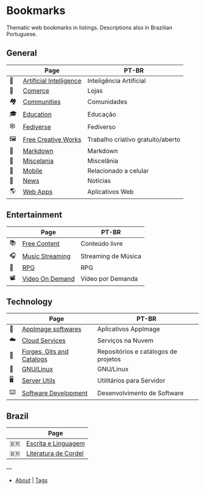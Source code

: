 # Bookmarks

Thematic web bookmarks in listings. Descriptions also in Brazilian Portuguese.

## General

|     | Page                                           | PT-BR                             |
| --- | ---------------------------------------------- | --------------------------------- |
| 🤖  | [Artificial Intelligence](pages/ai.md)         | Inteligência Artificial           |
| 🛒  | [Comerce](pages/com/md)                        | Lojas                             |
| 🏘  | [Communities](pages/groups.md)                 | Comunidades                       |
| 🎓  | [Education](pages/edu.md)                      | Educação                          |
| 🕸  | [Fediverse](pages/fediverse.md)                | Fediverso                         |
| 🖼  | [Free Creative Works](pages/free-creations.md) | Trabalho criativo gratuito/aberto |
| 📝  | [Markdown](pages/markdown.md)                  | Markdown                          |
| 🧺  | [Miscelania](pages/misc.md)                    | Miscelânia                        |
| 📱  | [Mobile](pages/mobile.md)                      | Relacionado a celular             |
| 📰  | [News](pages/news.md)                          | Notícias                          |
| 🌎  | [Web Apps](pages/webapps.md)                   | Aplicativos Web                   |

## Entertainment

|     | Page                                  | PT-BR               |
| --- | ------------------------------------- | ------------------- |
| 📚  | [Free Content](pages/free-content.md) | Conteúdo livre      |
| 🎧  | [Music Streaming](pages/music.md)     | Streaming de Música |
| 🎲  | [RPG](pages/rpg.md)                   | RPG                 |
| 📽  | [Video On Demand](pages/vod.md)       | Vídeo por Demanda   |

## Technology

|     | Page                                          | PT-BR                                |
| --- | --------------------------------------------- | ------------------------------------ |
| 📀  | [AppImage softwares](pages/appimage.md)       | Aplicativos AppImage                 |
| ☁️  | [Cloud Services](pages/cloud.md)              | Serviços na Nuvem                    |
| 🔭  | [Forges, Gits and Catalogs](pages/code-yp.md) | Repositórios e catálogos de projetos |
| 🐧  | [GNU/Linux](pages/gnulinux.md)                | GNU/Linux                            |
| 🖥  | [Server Utils](pages/servers.md)              | Utilitários para Servidor            |
| ⌨️  | [Software Development](pages/dev.md)          | Desenvolvimento de Software          |

## Brazil

|      | Page                                       |
| ---- | ------------------------------------------ |
| 🇧🇷 | [Escrita e Linguagem](pages/br-lang.md)    |
| 🇧🇷 | [Literatura de Cordel](pages/br-cordel.md) |

—

* [About](ABOUT.md) | [Tags](TAGS.md)